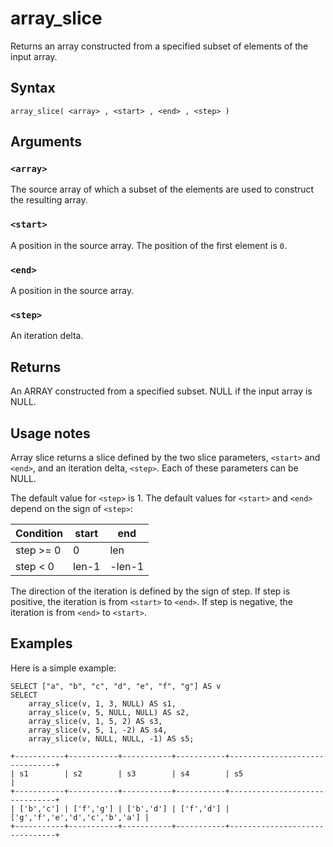 # array_slice

Returns an array constructed from a specified subset of elements of the input array.

## Syntax

```scopeql
array_slice( <array> , <start> , <end> , <step> )
```

## Arguments

### `<array>`

The source array of which a subset of the elements are used to construct the resulting array.

### `<start>`

A position in the source array. The position of the first element is `0`.

### `<end>`

A position in the source array.

### `<step>`

An iteration delta.

## Returns

An ARRAY constructed from a specified subset. NULL if the input array is NULL.

## Usage notes

Array slice returns a slice defined by the two slice parameters, `<start>` and `<end>`, and an iteration delta, `<step>`. Each of these parameters can be NULL.

The default value for `<step>` is 1. The default values for `<start>` and `<end>` depend on the sign of `<step>`:

| Condition | start | end    |
| --------- | ----- | ------ |
| step >= 0 | 0     | len    |
| step < 0  | len-1 | -len-1 |

The direction of the iteration is defined by the sign of step. If step is positive, the iteration is from `<start>` to `<end>`. If step is negative, the iteration is from `<end>` to `<start>`.

## Examples

Here is a simple example:

```scopeql
SELECT ["a", "b", "c", "d", "e", "f", "g"] AS v
SELECT
    array_slice(v, 1, 3, NULL) AS s1,
    array_slice(v, 5, NULL, NULL) AS s2,
    array_slice(v, 1, 5, 2) AS s3,
    array_slice(v, 5, 1, -2) AS s4,
    array_slice(v, NULL, NULL, -1) AS s5;
```

```
+-----------+-----------+-----------+-----------+-------------------------------+
| s1        | s2        | s3        | s4        | s5                            |
+-----------+-----------+-----------+-----------+-------------------------------+
| ['b','c'] | ['f','g'] | ['b','d'] | ['f','d'] | ['g','f','e','d','c','b','a'] |
+-----------+-----------+-----------+-----------+-------------------------------+
```
